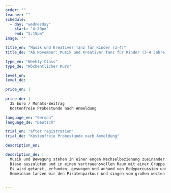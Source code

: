 ```yaml
---
order: ""
teacher: ""
schedule:
  - day: "wednesday"
    start: "4:30pm"
    end: "5:15pm"
image: ""

title_en: "Musik und Kreativer Tanz für Kinder (3-4)"
title_de: "Ab November: Musik und Kreativer Tanz für Kinder (3-4 Jahre)"

type_en: "Weekly Class"
type_de: "Wöchentlicher Kurs"

level_en:
level_de:

price_en: |
  
price_de: |
  35 Euro / Monats-Beitrag  
  Kostenfreie Probestunde nach Anmeldung

language_en: "German"
language_de: "Deutsch"

trial_en: "after registration"
trial_de: "Kostenfreie Probestunde nach Anmeldung"

description_en:

description_de: |
  Musik und Bewegung stehen in einer engen Wechselbeziehung zueinander. 
  Diese auszuloten und in einem vertrauensvollen Raum mit einer Gruppe Gleichaltriger phantasievoll zu erleben ist das Anliegen dieses Kurses. 
  Es wird getanzt, erfunden, gesungen und anhand von Bodypercussion und elementarem Instrumentarium Rhythmus erlebt. Begleitet werden die Kinder durch Live Musik von Geige und Trommel.
  Gemeinsam tanzen wir den Piratenparkour und singen vom großen weiten Meer.

  
---
```

